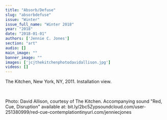 ```yaml
---
title: "Absorb/Defuse"
slug: "absorbdefuse"
issue: "Winter"
issue_full_name: "Winter 2018"
year: "2018"
date: "2018-01-01"
authors: ['Jennie C. Jones']
section: "art"
audio: []
main_image: ""
banner_image: ""
images: ['jcjthekitchenphotodavidallison.jpg']
videos: []
---
```

The Kitchen, New York, NY, 2011. Installation view.

  

 Photo: David Allison, courtesy of The Kitchen. Accompanying sound "Red, Cue, Disruption" available at: bit.ly/2bc5Zypsoundcloud.com/user-251380999/red-cue-contemplationtinyurl.com/jenniecjones

